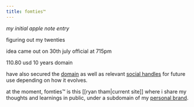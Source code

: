 ```yaml
---
title: fomties™
---
```

*my initial apple note entry*

figuring out my twenties 

idea came out on 30th july official at 715pm

110.80 usd 10 years domain

have also secured the [domain](https://www.fomties.com) as well as relevant [social handles](https://www.instagram.com/fomties) for future use depending on how it evolves.

at the moment, fomties™ is this [[ryan tham|current site]] where i share my thoughts and learnings in public, under a subdomain of my [personal brand](https://www.ryeones.com).
